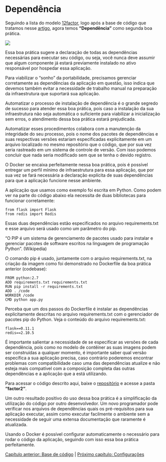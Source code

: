 # Dependência

Seguindo a lista do modelo [12factor](http://12factor.net/), logo após a base de código que tratamos nesse [artigo](http://techfree.com.br/2016/06/dockerizando-aplicacoes-base-de-codigo/), agora temos **“Dependência”** como segunda boa prática.

![](images/dependencia.png)

Essa boa prática sugere a declaração de todas as dependências necessárias para executar seu código, ou seja, você nunca deve assumir que algum componente já estará previamente instalado no ativo responsável por hospedar essa aplicação.

Para viabilizar o “sonho” da portabilidade, precisamos gerenciar corretamente as dependências da aplicação em questão, isso indica que devemos também evitar a necessidade de trabalho manual na preparação da infraestrutura que suportará sua aplicação.

Automatizar o processo de instalação de dependência é o grande segredo de sucesso para atender essa boa prática, pois caso a instalação da sua infraestrutura não seja automática o suficiente para viabilizar a inicialização sem erros, o atendimento dessa boa prática estará prejudicada.

Automatizar esses procedimentos colabora com a manutenção da integridade do seu processo, pois o nome dos pacotes de dependências e suas respectivas versões estariam especificadas explicitamente em um arquivo localizado no mesmo repositório que o código, que por sua vez seria rastreado em um sistema de controle de versão. Com isso podemos concluir que nada seria modificado sem que se tenha o devido registro.

O Docker se encaixa perfeitamente nessa boa prática, pois é possível entregar um perfil mínimo de infraestrutura para essa aplicação, que por sua vez se fará necessária a declaração explícita de suas dependências para que a aplicação funcione nesse ambiente.

A aplicação que usamos como exemplo foi escrita em Python. Como podem ver na parte do código abaixo ela necessita de duas bibliotecas para funcionar corretamente:

```
from flask import Flask
from redis import Redis
```

Essas duas dependências estão especificados no arquivo requirements.txt e esse arquivo será usado como um parâmetro do pip.

“O PIP é um sistema de gerenciamento de pacotes usado para instalar e gerenciar pacotes de software escritos na linguagem de programação Python”. (Wikipedia)

O comando pip é usado, juntamente com o arquivo requirements.txt, na criação da imagem como foi demonstrado no Dockerfile da boa prática anterior (codebase):

```
FROM python:2.7
ADD requirements.txt requirements.txt
RUN pip install -r requirements.txt
ADD . /code
WORKDIR /code
CMD python app.py
```

Perceba que um dos passos do Dockerfile é instalar as dependências explicitamente descritas no arquivo requirements.txt com o gerenciador de pacotes pip do Python. Veja o conteúdo do arquivo requirements.txt:

```
flask==0.11.1
redis==2.10.5
```

É importante salientar a necessidade de se especificar as versões de cada dependência, pois como no modelo de contêiner as suas imagens podem ser construídas a qualquer momento, é importante saber qual versão específica a sua aplicação precisa, caso contrário poderemos encontrar problemas com compatibilidade caso uma das dependências atualize e não esteja mais compatível com a composição completa das outras dependências e a aplicação que a está utilizando.

Para acessar o código descrito aqui, baixe o [repositório](https://github.com/gomex/exemplo-12factor-docker) e acesse a pasta **“factor2“**.

Um outro resultado positivo do uso dessa boa prática é a simplificação da utilização do código por outro desenvolvedor. Um novo programador pode verificar nos arquivos de dependências quais os pré-requisitos para sua aplicação executar, assim como executar facilmente o ambiente sem a necessidade de seguir uma extensa documentação que raramente é atualizada.

Usando o Docker é possível configurar automaticamente o necessário para rodar o código da aplicação, seguindo com isso essa boa prática perfeitamente.

[Capítulo anterior: Base de código](basecode.md) | [Próximo capítulo: Configurações](configuracoes.md)